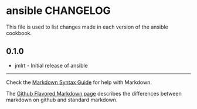 ansible CHANGELOG
=================

This file is used to list changes made in each version of the ansible cookbook.

0.1.0
-----
- jmlrt - Initial release of ansible

- - -
Check the [Markdown Syntax Guide](http://daringfireball.net/projects/markdown/syntax) for help with Markdown.

The [Github Flavored Markdown page](http://github.github.com/github-flavored-markdown/) describes the differences between markdown on github and standard markdown.
